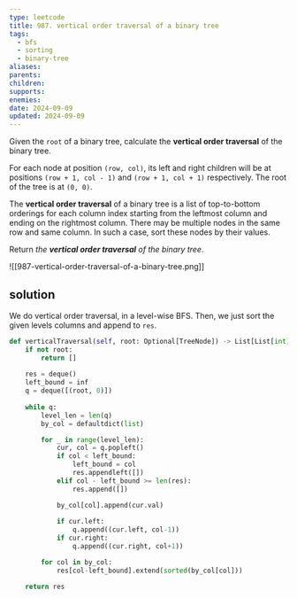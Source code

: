 ```yaml
---
type: leetcode
title: 987. vertical order traversal of a binary tree
tags:
  - bfs
  - sorting
  - binary-tree
aliases: 
parents: 
children: 
supports: 
enemies: 
date: 2024-09-09
updated: 2024-09-09
---
```


Given the `root` of a binary tree, calculate the **vertical order traversal** of the binary tree.

For each node at position `(row, col)`, its left and right children will be at positions `(row + 1, col - 1)` and `(row + 1, col + 1)` respectively. The root of the tree is at `(0, 0)`.

The **vertical order traversal** of a binary tree is a list of top-to-bottom orderings for each column index starting from the leftmost column and ending on the rightmost column. There may be multiple nodes in the same row and same column. In such a case, sort these nodes by their values.

Return _the **vertical order traversal** of the binary tree_.

![[987-vertical-order-traversal-of-a-binary-tree.png]]

## solution

We do vertical order traversal, in a level-wise BFS. Then, we just sort the given levels columns and append to `res`.

```python
def verticalTraversal(self, root: Optional[TreeNode]) -> List[List[int]]:
	if not root:
		return []
	  
	res = deque()
	left_bound = inf
	q = deque([(root, 0)])
	  
	while q:
		level_len = len(q)
		by_col = defaultdict(list)

		for _ in range(level_len):
			cur, col = q.popleft()
			if col < left_bound:
				left_bound = col
				res.appendleft([])
			elif col - left_bound >= len(res):
				res.append([])

			by_col[col].append(cur.val)
	  
			if cur.left:
				q.append((cur.left, col-1))
			if cur.right:
				q.append((cur.right, col+1))

		for col in by_col:
			res[col-left_bound].extend(sorted(by_col[col]))

	return res
```
